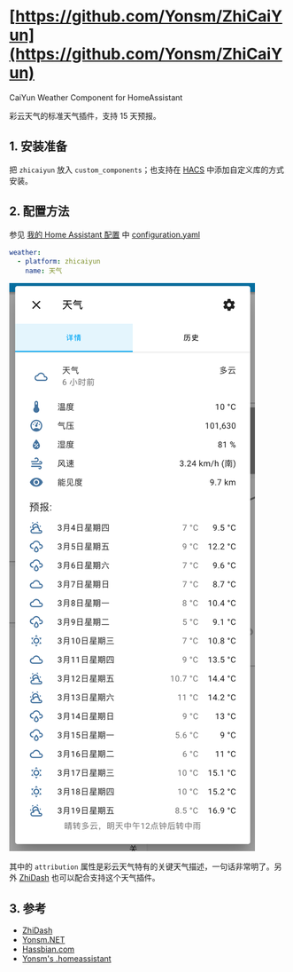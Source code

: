 # [https://github.com/Yonsm/ZhiCaiYun](https://github.com/Yonsm/ZhiCaiYun)

CaiYun Weather Component for HomeAssistant

彩云天气的标准天气插件，支持 15 天预报。

## 1. 安装准备

把 `zhicaiyun` 放入 `custom_components`；也支持在 [HACS](https://hacs.xyz/) 中添加自定义库的方式安装。

## 2. 配置方法

参见 [我的 Home Assistant 配置](https://github.com/Yonsm/.homeassistant) 中 [configuration.yaml](https://github.com/Yonsm/.homeassistant/blob/main/configuration.yaml)

```yaml
weather:
  - platform: zhicaiyun
    name: 天气
```

![PREVIEW](https://github.com/Yonsm/ZhiCaiYun/blob/main/PREVIEW.png)

其中的 `attribution` 属性是彩云天气特有的关键天气描述，一句话非常明了。另外 [ZhiDash](https://github.com/Yonsm/ZhiDash) 也可以配合支持这个天气插件。

## 3. 参考

- [ZhiDash](https://github.com/Yonsm/ZhiDash)
- [Yonsm.NET](https://yonsm.github.io/caiyun)
- [Hassbian.com](https://bbs.hassbian.com/thread-2697-1-1.html)
- [Yonsm's .homeassistant](https://github.com/Yonsm/.homeassistant)
